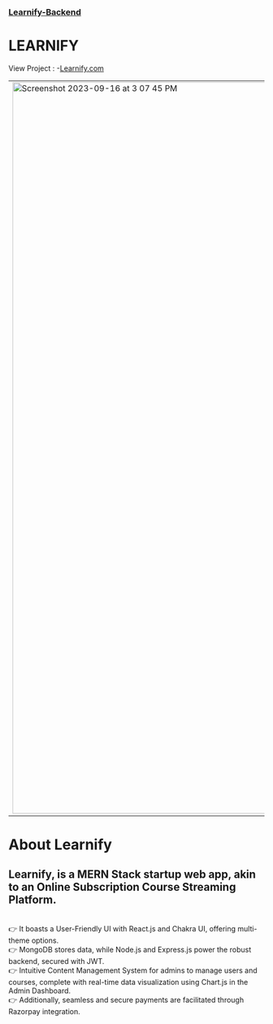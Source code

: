 ###  <a href="https://backend-learnify.vercel.app/">Learnify-Backend</a>

# LEARNIFY
 View Project : -<head><a href="https://learnify-frontend-seven.vercel.app/">Learnify.com</a></head> 

<table style="width: 100%;">
  <tr>
    <td style="width: 50%; padding-right: 10px;">
     <img width="1440" alt="Screenshot 2023-09-16 at 3 07 45 PM" src="https://github.com/Adityalad-25/LearnifyFrontend/assets/97255480/c1ed0c47-a039-4600-b3c6-a2cfbb92d817">
    </td>
    <td style="width: 50%; padding-left: 10px;">
    <img width="1440" alt="Screenshot 2023-09-16 at 3 09 37 PM" src="https://github.com/Adityalad-25/LearnifyFrontend/assets/97255480/66125635-ecee-41ec-a432-ac15e5f0b419">
 </td>
  </tr>
</table>


# About Learnify 
 ## Learnify, is a MERN Stack startup web app, akin to an Online Subscription Course Streaming Platform. 
<br>
 👉 It boasts a User-Friendly UI with React.js and Chakra UI, offering multi-theme options. 
<br>
  👉 MongoDB stores data, while Node.js and Express.js power the robust backend, secured with JWT. 
<br>
 👉 Intuitive Content Management System for admins to manage users and courses, complete with real-time data visualization using Chart.js in the Admin 
Dashboard.
<br>
 👉 Additionally, seamless and secure payments are facilitated through Razorpay integration.



